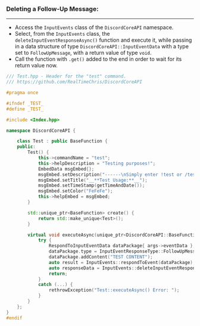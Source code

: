 
### **Deleting a Follow-Up Message:**
---
- Access the `InputEvents` class of the `DiscordCoreAPI` namespace.
- Select, from the `InputEvents` class, the `deleteInputEventResponseAsync()` function and execute it, while passing in a data structure of type `DiscordCoreAPI::InputEventData` with a type set to `FollowUpMessage`, with a return value of type `void`.
- Call the function with `.get()` added to the end in order to wait for its return value now.

```cpp
/// Test.hpp - Header for the "test" command.
/// https://github.com/RealTimeChris/DiscordCoreAPI

#pragma once

#ifndef _TEST_
#define _TEST_

#include <Index.hpp>

namespace DiscordCoreAPI {

	class Test : public BaseFunction {
	public:
		Test() {
			this->commandName = "test";
			this->helpDescription = "Testing purposes!";
			EmbedData msgEmbed{};
			msgEmbed.setDescription("------\nSimply enter !test or /test!\n------");
			msgEmbed.setTitle("__**Test Usage:**__");
			msgEmbed.setTimeStamp(getTimeAndDate());
			msgEmbed.setColor("FeFeFe");
			this->helpEmbed = msgEmbed;
		}

		std::unique_ptr<BaseFunction> create() {
			return std::make_unique<Test>();
		}

		virtual void executeAsync(unique_ptr<DiscordCoreAPI::BaseFunctionArguments> args) {
			try {
				RespondToInputEventData dataPackage{ args->eventData };
				dataPackage.type = InputEventResponseType::FollowUpMessage;
				dataPackage.addContent("TEST CONTENT");
				auto result = InputEvents::respondToEvent(dataPackage);
				auto responseData = InputEvents::deleteInputEventResponseAsync(result);
				return;
			}
			catch (...) {
				rethrowException("Test::executeAsync() Error: ");
			}
		}
	};
}
#endif
```
